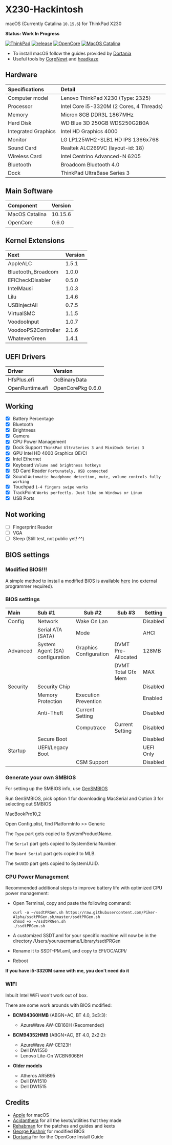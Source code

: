 # X230-Hackintosh

macOS (Currently Catalina `10.15.6`) for ThinkPad X230

**Status: Work In Progress**

[![ThinkPad](https://img.shields.io/badge/ThinkPad-X230-blue.svg)](/) [![release](https://img.shields.io/badge/Download-latest-brightgreen.svg)](https://github.com/LuongTheBinh-bit/X230-OpenCore-Hackintosh/releases/latest) [![OpenCore](https://img.shields.io/badge/OpenCore-0.6.0-blue.svg)](https://github.com/acidanthera/OpenCorePkg/releases/latest) [![MacOS Catalina](https://img.shields.io/badge/macOS-10.15.6-brightgreen.svg)](https://www.apple.com/macos/catalina/)

- To install macOS follow the guides provided by [Dortania](https://dortania.github.io/getting-started/)
- Useful tools by [CorpNewt](https://github.com/corpnewt) and [headkaze](https://github.com/headkaze/Hackintool)



## Hardware

| Specifications      | Detail                                      |
| :------------------ | :------------------------------------------ |
| Computer model	    | Lenovo ThinkPad X230 (Type: 2325)           |
| Processor           | Intel Core i5-3320M (2 Cores, 4 Threads) |
| Memory              | Micron 8GB DDR3L 1867MHz     |
| Hard Disk           | WD Blue 3D 250GB WDS250G2B0A      |
| Integrated Graphics | Intel HD Graphics 4000                      |
| Monitor             | LG LP125WH2-SLB1 HD IPS 1366x768            |
| Sound Card          | Realtek ALC269VC (layout-id: 18)         |
| Wireless Card       | Intel Centrino Advanced-N 6205              |
| Bluetooth | Broadcom Bluetooth 4.0 |
| Dock                | ThinkPad UltraBase Series 3                 |

## Main Software

| Component      | Version |
| :------------- | :------ |
| MacOS Catalina | 10.15.6 |
| OpenCore       | 0.6.0   |

## Kernel Extensions

| Kext                | Version |
| :------------------ | :------ |
| AppleALC            | 1.5.1   |
| Bluetooth_Broadcom  | 1.0.0   |
| EFICheckDisabler    | 0.5.0   |
| IntelMausi          | 1.0.3   |
| Lilu                | 1.4.6   |
| USBInjectAll        | 0.7.5   |
| VirtualSMC          | 1.1.5   |
| VoodooInput         | 1.0.7   |
| VoodooPS2Controller | 2.1.6   |
| WhateverGreen       | 1.4.1   |

## UEFI Drivers

| Driver          | Version           |
| :-------------- | :---------------- |
| HfsPlus.efi     | OcBinaryData      |
| OpenRuntime.efi | OpenCorePkg 0.6.0 |

## Working

- [x] Battery Percentage
- [x] Bluetooth
- [x] Brightness
- [x] Camera
- [x] CPU Power Management
- [x] Dock Support `ThinkPad UltraSeries 3 and MiniDock Series 3`
- [x] GPU Intel HD 4000 Graphics QE/CI
- [x] Intel Ethernet
- [x] Keyboard `Volume and brightness hotkeys`
- [x] SD Card Reader `Fortunately, USB connected`
- [x] Sound `Automatic headphone detection, mute, volume controls fully working`
- [x] Touchpad `1-4 fingers swipe works`
- [x] TrackPoint  `Works perfectly. Just like on Windows or Linux`
- [x] USB Ports

## Not working

- [ ] Fingerprint Reader
- [ ] VGA
- [ ] Sleep (Still test, not public yet! ^^)

## BIOS settings

### Modified BIOS!!!

A simple method to install a modified BIOS is available [here](https://github.com/n4ru/1vyrain/) (no external programmer required).

### BIOS settings

| Main | Sub #1                                 | Sub #2 | Sub #3 | Setting |
| :------------ | :----------- | ------------- | ------------- | ------------- |
| Config | Network | Wake On Lan |  | Disabled |
|  | Serial ATA (SATA) | Mode |  | AHCI |
| Advanced | System Agent (SA) configuration | Graphics Configuration | DVMT Pre-Allocated | 128MB |
|  |  |  | DVMT Total Gfx Mem | MAX |
| Security | Security Chip |  |  | Disabled |
|  | Memory Protection | Execution Prevention |  | Enabled |
|  | Anti-Theft | Current Setting |  | Disabled |
|  |  | Computrace | Current Setting | Disabled |
|  | Secure Boot |  |  | Disabled |
| Startup | UEFI/Legacy Boot |  |  | UEFI Only |
|  |  | CSM Support |  | Disabled |

### Generate your own SMBIOS

For setting up the SMBIOS info, use [GenSMBIOS](https://github.com/corpnewt/GenSMBIOS)

Run GenSMBIOS, pick option 1 for downloading MacSerial and Option 3 for selecting out SMBIOS

MacBookPro10,2

Open Config.plist, find PlatformInfo >> Generic

The `Type` part gets copied to SystemProductName.

The `Serial` part gets copied to SystemSerialNumber.

The `Board Serial` part gets copied to MLB.

The `SmUUID` part gets copied to SystemUUID.

### CPU Power Management

Recommended additional steps to improve battery life with optimized CPU power management:

- Open Terminal, copy and paste the following command:

  ```
  curl -o ~/ssdtPRGen.sh https://raw.githubusercontent.com/Piker-Alpha/ssdtPRGen.sh/master/ssdtPRGen.sh
  chmod +x ~/ssdtPRGen.sh
  ./ssdtPRGen.sh
  ```

- A customized SSDT.aml for your specific machine will now be in the directory /Users/yourusername/Library/ssdtPRGen

- Rename it to SSDT-PM.aml, and copy to EFI/OC/ACPI/

- Reboot

**If you have i5-3320M same with me, you don't need do it**

### WIFI

Inbuilt Intel WiFi won't work out of box.

There are some work arounds with BIOS modified:

* **BCM94360HMB** (ABGN+AC, BT 4.0, 3x3:3):

  * AzureWave AW-CB160H (Recomended)
  
* **BCM94352HMB** (ABGN+AC, BT 4.0, 2x2:2):
  * AzureWave AW-CE123H
  * Dell DW1550
  * Lenovo Lite-On WCBN606BH

* **Older models** 

  * Atheros AR5B95
  * Dell DW1510
  * Dell DW1515

## Credits

- [Apple](https://www.apple.com) for macOS
- [Acidanthera](https://github.com/acidanthera) for all the kexts/utilities that they made
- [Rehabman](https://github.com/RehabMan) for the patches and guides and kexts
- [George Kushnir](https://github.com/n4ru) for modified BIOS
- [Dortania](https://github.com/dortania) for for the OpenCore Install Guide
